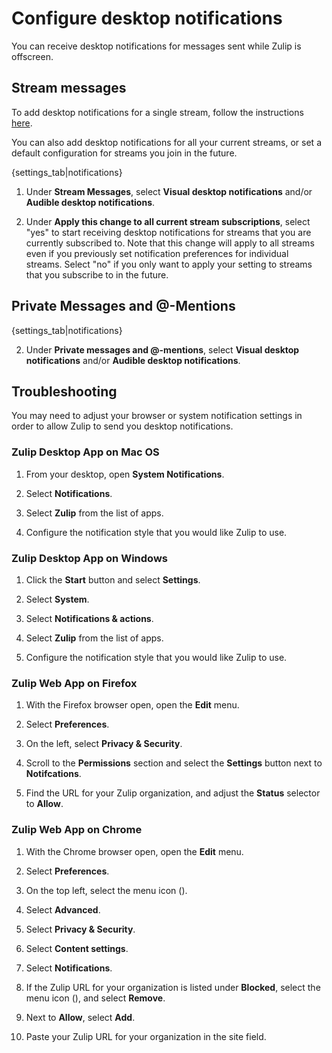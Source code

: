 # Configure desktop notifications

You can receive desktop notifications for messages sent while Zulip is
offscreen.

## Stream messages

To add desktop notifications for a single stream, follow the instructions
[here](/help/set-notifications-for-a-single-stream).

You can also add desktop notifications for all your current streams, or set
a default configuration for streams you join in the future.

{settings_tab|notifications}

1. Under **Stream Messages**, select **Visual desktop notifications** and/or
**Audible desktop notifications**.

1. Under **Apply this change to all current stream subscriptions**, select
"yes" to start receiving desktop notifications for streams that you are
currently subscribed to. Note that this change will apply to all streams even if you
previously set notification preferences for individual streams. Select "no"
if you only want to apply your setting to streams that you subscribe to in
the future.

## Private Messages and @-Mentions

{settings_tab|notifications}

2. Under **Private messages and @-mentions**, select **Visual desktop notifications**
and/or **Audible desktop notifications**.

## Troubleshooting

You may need to adjust your browser or system notification settings in order
to allow Zulip to send you desktop notifications.

### Zulip Desktop App on Mac OS

1. From your desktop, open **System Notifications**.

2. Select **Notifications**.

3. Select **Zulip** from the list of apps.

4. Configure the notification style that you would like Zulip to use.

### Zulip Desktop App on Windows

1. Click the **Start** button and select **Settings**.

2. Select **System**.

3. Select **Notifications & actions**.

4. Select **Zulip** from the list of apps.

5. Configure the notification style that you would like Zulip to use.

### Zulip Web App on Firefox

1. With the Firefox browser open, open the **Edit** menu.

2. Select **Preferences**.

3. On the left, select **Privacy & Security**.

4. Scroll to the **Permissions** section and select the **Settings** button next to **Notifcations**.

5. Find the URL for your Zulip organization, and adjust the **Status** selector to **Allow**.


### Zulip Web App on Chrome

1. With the Chrome browser open, open the **Edit** menu.

2. Select **Preferences**.

3. On the top left, select the menu icon (<i class="fa fa-bars"></i>).

4. Select **Advanced**.

5. Select **Privacy & Security**.

6. Select **Content settings**.

7. Select **Notifications**.

8. If the Zulip URL for your organization is listed under **Blocked**, select
the menu icon (<i class="fa fa-ellipsis-v"></i>), and select **Remove**.

9. Next to **Allow**, select **Add**.

10. Paste your Zulip URL for your organization in the site field.
